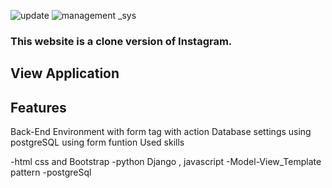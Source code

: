 ![update](https://user-images.githubusercontent.com/90344078/212566584-37188c6d-e0f4-4c22-b16e-b014f1ae8173.png)
![management _sys](https://user-images.githubusercontent.com/90344078/212566585-e5cc4b0d-62db-40ed-8557-e27ae8cca3fc.png)


### This website is a clone version of Instagram.
## View Application


## Features
Back-End Environment with form tag with action
Database settings using postgreSQL
using form funtion
Used skills

-html css and Bootstrap -python Django , javascript -Model-View_Template pattern -postgreSql
